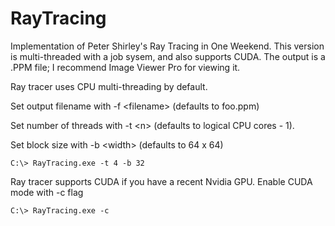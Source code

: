 # RayTracing
Implementation of Peter Shirley's Ray Tracing in One Weekend.  This version is multi-threaded with a job sysem, and also supports CUDA.
The output is a .PPM file; I recommend Image Viewer Pro for viewing it.


Ray tracer uses CPU multi-threading by default.

Set output filename with -f \<filename\> (defaults to foo.ppm)

Set number of threads with -t \<n\> (defaults to logical CPU cores - 1).

Set block size with -b \<width\> (defaults to 64 x 64)

```
C:\> RayTracing.exe -t 4 -b 32
```

Ray tracer supports CUDA if you have a recent Nvidia GPU.
Enable CUDA mode with -c flag

```
C:\> RayTracing.exe -c
```
